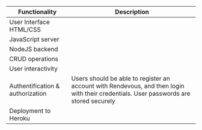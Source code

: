 

| Functionality                           | Description                                     |
|-----------------------------------------|-------------------------------------------------|                  
|  User Interface HTML/CSS                |                                                 |
|  JavaScript server                      |                                                 | 
|  NodeJS backend                         |                                                 |
|  CRUD operations                        |                                                 |  
|  User interactivity                     |                                                 |  
|  Authentification & authorization       | Users should be able to register an account with Rendevous, and then login with their credentials. User passwords are stored securely                                                 |  
|  Deployment to Heroku                   |                                                 | 
